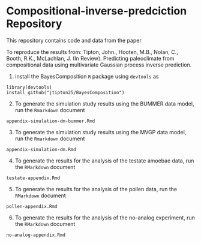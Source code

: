 # Compositional-inverse-predciction Repository

This repository contains code and data from the paper

To reproduce the results from:
Tipton, John., Hooten, M.B., Nolan, C., Booth, R.K., McLachlan, J. (In Review).  Predicting paleoclimate from compositional data using multivariate Gaussian process inverse prediction.
    
1) install the BayesComposition `R` package using `devtools` as

```
library(devtools)
install_github("jtipton25/BayesComposition")
```

2) To generate the simulation study results using the BUMMER data model, run the `Rmarkdown` document

```
appendix-simulation-dm-bummer.Rmd
```

3) To generate the simulation study results using the MVGP data model, run the `Rmarkdown` document

```
appendix-simulation-dm.Rmd
```


4) To generate the results for the analysis of the testate amoebae data, run the `RMarkdown` document

```
testate-appendix.Rmd
```

5) To generate the results for the analysis of the pollen data, run the `RMarkdown` document

```
pollen-appendix.Rmd
```

6) To generate the results for the analysis of the no-analog experiment, run the `RMarkdown` document

```
no-analog-appendix.Rmd
```

